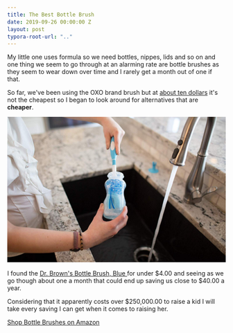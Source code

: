 ```yaml
---
title: The Best Bottle Brush
date: 2019-09-26 00:00:00 Z
layout: post
typora-root-url: ".."
---
```


My little one uses formula so we need bottles, nippes, lids and so on and one thing we seem to go through at an alarming rate are bottle brushes as they seem to wear down over time and I rarely get a month out of one if that. 

So far, we've been using the OXO brand brush but at [about ten dollars](https://amzn.to/2lggMj0) it's not the cheapest so I began to look around for alternatives that are **cheaper**. 

![bottle brush](/images/bottlebrush.jpg)

I found the [Dr. Brown's Bottle Brush, Blue ](https://amzn.to/2lo9UjO) for under $4.00 and seeing as we go though about one a month that could end up saving us close to $40.00 a year. 

Considering that it apparently costs over $250,000.00 to raise a kid I will take every saving I can get when it comes to raising her. 

[Shop Bottle Brushes on Amazon](https://amzn.to/2mX11OI)

